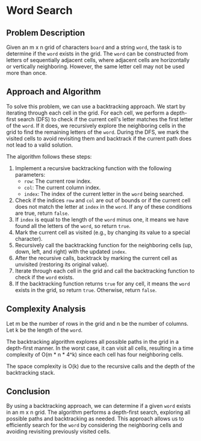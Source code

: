 # Word Search

## Problem Description

Given an m x n grid of characters `board` and a string `word`, the task is to determine if the `word` exists in the grid. The `word` can be constructed from letters of sequentially adjacent cells, where adjacent cells are horizontally or vertically neighboring. However, the same letter cell may not be used more than once.

## Approach and Algorithm

To solve this problem, we can use a backtracking approach. We start by iterating through each cell in the grid. For each cell, we perform a depth-first search (DFS) to check if the current cell's letter matches the first letter of the `word`. If it does, we recursively explore the neighboring cells in the grid to find the remaining letters of the `word`. During the DFS, we mark the visited cells to avoid revisiting them and backtrack if the current path does not lead to a valid solution.

The algorithm follows these steps:

1. Implement a recursive backtracking function with the following parameters:
   - `row`: The current row index.
   - `col`: The current column index.
   - `index`: The index of the current letter in the `word` being searched.
2. Check if the indices `row` and `col` are out of bounds or if the current cell does not match the letter at `index` in the `word`. If any of these conditions are true, return `false`.
3. If `index` is equal to the length of the `word` minus one, it means we have found all the letters of the `word`, so return `true`.
4. Mark the current cell as visited (e.g., by changing its value to a special character).
5. Recursively call the backtracking function for the neighboring cells (up, down, left, and right) with the updated `index`.
6. After the recursive calls, backtrack by marking the current cell as unvisited (restoring its original value).
7. Iterate through each cell in the grid and call the backtracking function to check if the `word` exists.
8. If the backtracking function returns `true` for any cell, it means the `word` exists in the grid, so return `true`. Otherwise, return `false`.

## Complexity Analysis

Let m be the number of rows in the grid and n be the number of columns. Let k be the length of the `word`.

The backtracking algorithm explores all possible paths in the grid in a depth-first manner. In the worst case, it can visit all cells, resulting in a time complexity of O(m * n * 4^k) since each cell has four neighboring cells.

The space complexity is O(k) due to the recursive calls and the depth of the backtracking stack.

## Conclusion

By using a backtracking approach, we can determine if a given `word` exists in an m x n grid. The algorithm performs a depth-first search, exploring all possible paths and backtracking as needed. This approach allows us to efficiently search for the `word` by considering the neighboring cells and avoiding revisiting previously visited cells.

